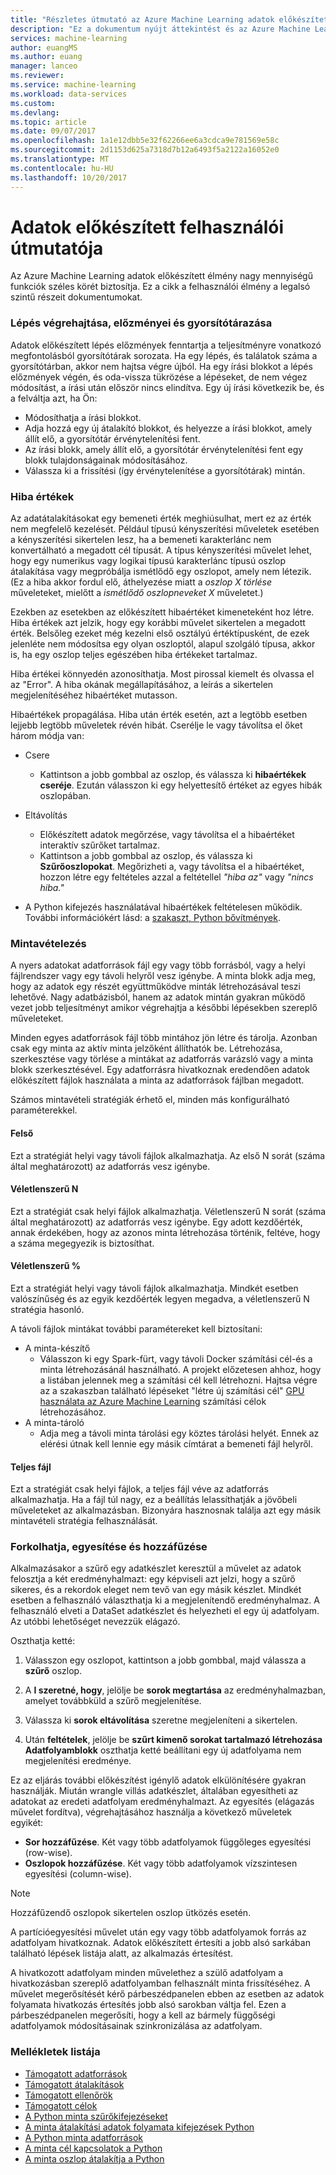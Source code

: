 ```yaml
---
title: "Részletes útmutató az Azure Machine Learning adatok előkészített használata |} Microsoft Docs"
description: "Ez a dokumentum nyújt áttekintést és az Azure Machine Learning adatok előkészített adatok problémáinak megoldásával kapcsolatos részletek"
services: machine-learning
author: euangMS
ms.author: euang
manager: lanceo
ms.reviewer: 
ms.service: machine-learning
ms.workload: data-services
ms.custom: 
ms.devlang: 
ms.topic: article
ms.date: 09/07/2017
ms.openlocfilehash: 1a1e12dbb5e32f62266ee6a3cdca9e781569e58c
ms.sourcegitcommit: 2d1153d625a7318d7b12a6493f5a2122a16052e0
ms.translationtype: MT
ms.contentlocale: hu-HU
ms.lasthandoff: 10/20/2017
---
```

# <a name="data-preparations-user-guide"></a>Adatok előkészített felhasználói útmutatója 
Az Azure Machine Learning adatok előkészített élmény nagy mennyiségű funkciók széles körét biztosítja. Ez a cikk a felhasználói élmény a legalsó szintű részeit dokumentumokat.

### <a name="step-execution-history-and-caching"></a>Lépés végrehajtása, előzményei és gyorsítótárazása 
Adatok előkészített lépés előzmények fenntartja a teljesítményre vonatkozó megfontolásból gyorsítótárak sorozata. Ha egy lépés, és találatok száma a gyorsítótárban, akkor nem hajtsa végre újból. Ha egy írási blokkot a lépés előzmények végén, és oda-vissza tükrözése a lépéseket, de nem végez módosítást, a írási után először nincs elindítva. Egy új írási következik be, és a felváltja azt, ha Ön:

- Módosíthatja a írási blokkot.
- Adja hozzá egy új átalakító blokkot, és helyezze a írási blokkot, amely állít elő, a gyorsítótár érvénytelenítési fent.
- Az írási blokk, amely állít elő, a gyorsítótár érvénytelenítési fent egy blokk tulajdonságainak módosításához.
- Válassza ki a frissítési (így érvénytelenítése a gyorsítótárak) mintán.

### <a name="error-values"></a>Hiba értékek

Az adatátalakításokat egy bemeneti érték meghiúsulhat, mert ez az érték nem megfelelő kezelését. Például típusú kényszerítési műveletek esetében a kényszerítési sikertelen lesz, ha a bemeneti karakterlánc nem konvertálható a megadott cél típusát. A típus kényszerítési művelet lehet, hogy egy numerikus vagy logikai típusú karakterlánc típusú oszlop átalakítása vagy megpróbálja ismétlődő egy oszlopot, amely nem létezik. (Ez a hiba akkor fordul elő, áthelyezése miatt a *oszlop X törlése* műveleteket, mielőtt a *ismétlődő oszlopneveket X* műveletet.)

Ezekben az esetekben az előkészített hibaértéket kimeneteként hoz létre. Hiba értékek azt jelzik, hogy egy korábbi művelet sikertelen a megadott érték. Belsőleg ezeket még kezelni első osztályú értéktípusként, de ezek jelenléte nem módosítsa egy olyan oszloptól, alapul szolgáló típusa, akkor is, ha egy oszlop teljes egészében hiba értékeket tartalmaz.

Hiba értékei könnyedén azonosíthatja. Most pirossal kiemelt és olvassa el az "Error". A hiba okának megállapításához, a leírás a sikertelen megjelenítéséhez hibaértéket mutasson.

Hibaértékek propagálása. Hiba után érték esetén, azt a legtöbb esetben lejjebb legtöbb műveletek révén hibát. Cserélje le vagy távolítsa el őket három módja van:

* Csere
    -  Kattintson a jobb gombbal az oszlop, és válassza ki **hibaértékek cseréje**. Ezután válasszon ki egy helyettesítő értéket az egyes hibák oszlopában.

* Eltávolítás
    - Előkészített adatok megőrzése, vagy távolítsa el a hibaértéket interaktív szűrőket tartalmaz.
    - Kattintson a jobb gombbal az oszlop, és válassza ki **Szűrőoszlopokat**. Megőrizheti a, vagy távolítsa el a hibaértéket, hozzon létre egy feltételes azzal a feltétellel *"hiba az"* vagy *"nincs hiba."*

* A Python kifejezés használatával hibaértékek feltételesen működik. További információkért lásd: a [szakaszt, Python bővítmények](data-prep-python-extensibility-overview.md).

### <a name="sampling"></a>Mintavételezés
A nyers adatokat adatforrások fájl egy vagy több forrásból, vagy a helyi fájlrendszer vagy egy távoli helyről vesz igénybe. A minta blokk adja meg, hogy az adatok egy részét együttműködve minták létrehozásával teszi lehetővé. Nagy adatbázisból, hanem az adatok mintán gyakran működő vezet jobb teljesítményt amikor végrehajtja a későbbi lépésekben szereplő műveleteket.

Minden egyes adatforrások fájl több mintához jön létre és tárolja. Azonban csak egy minta az aktív minta jelzőként állíthatók be. Létrehozása, szerkesztése vagy törlése a mintákat az adatforrás varázsló vagy a minta blokk szerkesztésével. Egy adatforrásra hivatkoznak eredendően adatok előkészített fájlok használata a minta az adatforrások fájlban megadott.

Számos mintavételi stratégiák érhető el, minden más konfigurálható paraméterekkel.

#### <a name="top"></a>Felső
Ezt a stratégiát helyi vagy távoli fájlok alkalmazhatja. Az első N sorát (száma által meghatározott) az adatforrás vesz igénybe.

#### <a name="random-n"></a>Véletlenszerű N 
Ezt a stratégiát csak helyi fájlok alkalmazhatja. Véletlenszerű N sorát (száma által meghatározott) az adatforrás vesz igénybe. Egy adott kezdőérték, annak érdekében, hogy az azonos minta létrehozása történik, feltéve, hogy a száma megegyezik is biztosíthat.

#### <a name="random-"></a>Véletlenszerű % 
Ezt a stratégiát helyi vagy távoli fájlok alkalmazhatja. Mindkét esetben valószínűség és az egyik kezdőérték legyen megadva, a véletlenszerű N stratégia hasonló.

A távoli fájlok mintákat további paramétereket kell biztosítani:

- A minta-készítő 
  - Válasszon ki egy Spark-fürt, vagy távoli Docker számítási cél-és a minta létrehozásánál használható. A projekt előzetesen ahhoz, hogy a listában jelennek meg a számítási cél kell létrehozni. Hajtsa végre az a szakaszban található lépéseket "létre új számítási cél" [GPU használata az Azure Machine Learning](how-to-use-gpu.md) számítási célok létrehozásához.
- A minta-tároló 
  - Adja meg a távoli minta tárolási egy köztes tárolási helyét. Ennek az elérési útnak kell lennie egy másik címtárat a bemeneti fájl helyről.

#### <a name="full-file"></a>Teljes fájl 
Ezt a stratégiát csak helyi fájlok, a teljes fájl véve az adatforrás alkalmazhatja. Ha a fájl túl nagy, ez a beállítás lelassíthatják a jövőbeli műveleteket az alkalmazásban. Bizonyára hasznosnak találja azt egy másik mintavételi stratégia felhasználását.


### <a name="fork-merge-and-append"></a>Forkolhatja, egyesítése és hozzáfűzése

Alkalmazásakor a szűrő egy adatkészlet keresztül a művelet az adatok felosztja a két eredményhalmazt: egy képviseli azt jelzi, hogy a szűrő sikeres, és a rekordok eleget nem tevő van egy másik készlet. Mindkét esetben a felhasználó választhatja ki a megjelenítendő eredményhalmaz. A felhasználó elveti a DataSet adatkészlet és helyezheti el egy új adatfolyam. Az utóbbi lehetőséget nevezzük elágazó.

Oszthatja ketté: 
1. Válasszon egy oszlopot, kattintson a jobb gombbal, majd válassza a **szűrő** oszlop.

2. A **I szeretné, hogy**, jelölje be **sorok megtartása** az eredményhalmazban, amelyet továbbküld a szűrő megjelenítése.

3. Válassza ki **sorok eltávolítása** szeretne megjeleníteni a sikertelen.

4. Után **feltételek**, jelölje be **szűrt kimenő sorokat tartalmazó létrehozása Adatfolyamblokk** oszthatja ketté beállítani egy új adatfolyama nem megjelenítési eredménye.


Ez az eljárás további előkészítést igénylő adatok elkülönítésére gyakran használják. Miután wrangle villás adatkészlet, általában egyesítheti az adatokat az eredeti adatfolyam eredményhalmazt. Az egyesítés (elágazás művelet fordítva), végrehajtásához használja a következő műveletek egyikét:

- **Sor hozzáfűzése**. Két vagy több adatfolyamok függőleges egyesítési (row-wise). 
- **Oszlopok hozzáfűzése**. Két vagy több adatfolyamok vízszintesen egyesítési (column-wise).


>[!NOTE]
>Hozzáfűzendő oszlopok sikertelen oszlop ütközés esetén.


A partícióegyesítési művelet után egy vagy több adatfolyamok forrás az adatfolyam hivatkoznak. Adatok előkészített értesíti a jobb alsó sarkában található lépések listája alatt, az alkalmazás értesítést.


A hivatkozott adatfolyam minden művelethez a szülő adatfolyam a hivatkozásban szereplő adatfolyamban felhasznált minta frissítéséhez. A művelet megerősítését kérő párbeszédpanelen ebben az esetben az adatok folyamata hivatkozás értesítés jobb alsó sarokban váltja fel. Ezen a párbeszédpanelen megerősíti, hogy a kell az bármely függőségi adatfolyamok módosításainak szinkronizálása az adatfolyam.

### <a name="list-of-appendices"></a>Mellékletek listája 
* [Támogatott adatforrások](data-prep-appendix2-supported-data-sources.md)  
* [Támogatott átalakítások](data-prep-appendix3-supported-transforms.md)  
* [Támogatott ellenőrök](data-prep-appendix4-supported-inspectors.md)  
* [Támogatott célok](data-prep-appendix5-supported-destinations.md)  
* [A Python minta szűrőkifejezéseket](data-prep-appendix6-sample-filter-expressions-python.md)  
* [A minta átalakítási adatok folyamata kifejezések Python](data-prep-appendix7-sample-transform-data-flow-python.md)  
* [A Python minta adatforrások](data-prep-appendix8-sample-source-connections-python.md)  
* [A minta cél kapcsolatok a Python](data-prep-appendix9-sample-destination-connections-python.md)  
* [A minta oszlop átalakítja a Python](data-prep-appendix10-sample-custom-column-transforms-python.md)  
